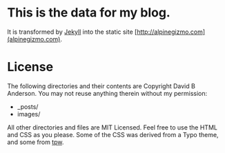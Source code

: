 # This is the data for my blog.

It is transformed by [Jekyll](http://github.com/mojombo/jekyll) into the static site [http://alpinegizmo.com](alpinegizmo.com).

# License

The following directories and their contents are Copyright David B Anderson. You may not reuse anything therein without my permission:

* _posts/
* images/

All other directories and files are MIT Licensed. Feel free to use the HTML and CSS as you please. Some of the CSS was derived from a Typo theme, and some from [tpw](http://github.com/mojombo/tpw/tree/master).